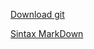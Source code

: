 [Download git](https://github.com/git-for-windows/git/releases/download/v2.36.1.windows.1/Git-2.36.1-64-bit.exe)

[Sintax MarkDown](https://www.markdownguide.org/basic-syntax)